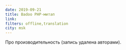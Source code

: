 ```yaml
---
date: 2019-09-21
title: Badoo PHP-митап
link:
filters: offline,translation
city: msk
---
```


Про производительность (запись удалена авторами).
